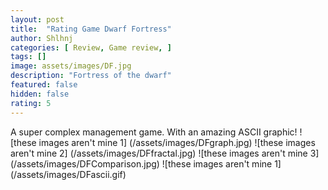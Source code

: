 ```yaml
---
layout: post
title:  "Rating Game Dwarf Fortress"
author: Shlhnj
categories: [ Review, Game review, ]
tags: []
image: assets/images/DF.jpg
description: "Fortress of the dwarf"
featured: false
hidden: false
rating: 5
---
```


A super complex management game. With an amazing ASCII graphic! 
![these images aren't mine 1] (/assets/images/DFgraph.jpg)
![these images aren't mine 2] (/assets/images/DFfractal.jpg)
![these images aren't mine 3] (/assets/images/DFComparison.jpg)
![these images aren't mine 1] (/assets/images/DFascii.gif)




